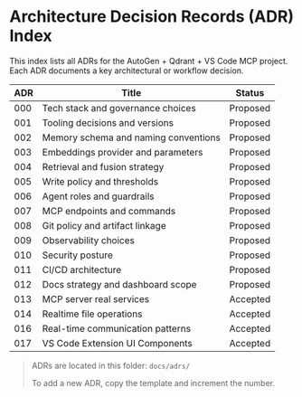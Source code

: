 # Architecture Decision Records (ADR) Index

This index lists all ADRs for the AutoGen + Qdrant + VS Code MCP project. Each ADR documents a key architectural or workflow decision.

| ADR    | Title                                 | Status    |
|--------|---------------------------------------|-----------|
| 000    | Tech stack and governance choices     | Proposed  |
| 001    | Tooling decisions and versions        | Proposed  |
| 002    | Memory schema and naming conventions  | Proposed  |
| 003    | Embeddings provider and parameters    | Proposed  |
| 004    | Retrieval and fusion strategy         | Proposed  |
| 005    | Write policy and thresholds           | Proposed  |
| 006    | Agent roles and guardrails            | Proposed  |
| 007    | MCP endpoints and commands            | Proposed  |
| 008    | Git policy and artifact linkage       | Proposed  |
| 009    | Observability choices                 | Proposed  |
| 010    | Security posture                      | Proposed  |
| 011    | CI/CD architecture                    | Proposed  |
| 012    | Docs strategy and dashboard scope     | Proposed  |
| 013    | MCP server real services              | Accepted  |
| 014    | Realtime file operations              | Accepted  |
| 016    | Real-time communication patterns      | Accepted  |
| 017    | VS Code Extension UI Components       | Accepted  |

> ADRs are located in this folder: `docs/adrs/`
>
> To add a new ADR, copy the template and increment the number.
